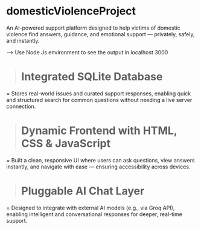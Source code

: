 # domesticViolenceProject
An AI-powered support platform designed to help victims of domestic violence find answers, guidance, and emotional support — privately, safely, and instantly.

--> Use Node Js environment to see the output in localhost 3000

 > # Integrated SQLite Database
   = Stores real-world issues and curated support responses, enabling quick and structured search for common questions without needing a live server connection.
 > # Dynamic Frontend with HTML, CSS & JavaScript
   = Built a clean, responsive UI where users can ask questions, view answers instantly, and navigate with ease — ensuring accessibility across devices.
 > # Pluggable AI Chat Layer
   = Designed to integrate with external AI models (e.g., via Groq API), enabling intelligent and conversational responses for deeper, real-time support.
